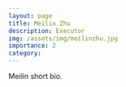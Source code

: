 ```yaml
---
layout: page
title: Meilin Zhu
description: Executor
img: /assets/img/meilinzhu.jpg
importance: 2
category: 
---
```


Meilin short bio.